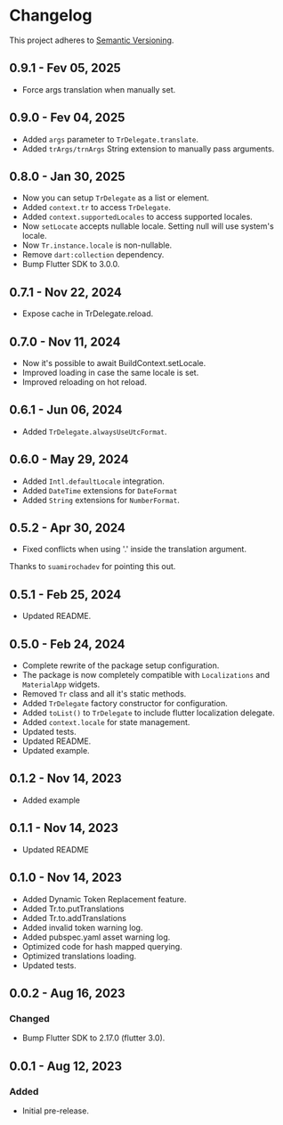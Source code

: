 # Changelog

This project adheres to [Semantic Versioning](https://semver.org/spec/v2.0.0.html).

## 0.9.1 - Fev 05, 2025

- Force args translation when manually set.

## 0.9.0 - Fev 04, 2025

- Added `args` parameter to `TrDelegate.translate`.
- Added `trArgs/trnArgs` String extension to manually pass arguments.

## 0.8.0 - Jan 30, 2025

- Now you can setup `TrDelegate` as a list or element.
- Added `context.tr` to access `TrDelegate`.
- Added `context.supportedLocales` to access supported locales.
- Now `setLocate` accepts nullable locale. Setting null will use system's locale.
- Now `Tr.instance.locale` is non-nullable.
- Remove `dart:collection` dependency.
- Bump Flutter SDK to 3.0.0.

## 0.7.1 - Nov 22, 2024

- Expose cache in TrDelegate.reload.

## 0.7.0 - Nov 11, 2024

- Now it's possible to await BuildContext.setLocale.
- Improved loading in case the same locale is set.
- Improved reloading on hot reload.

## 0.6.1 - Jun 06, 2024

- Added `TrDelegate.alwaysUseUtcFormat`.

## 0.6.0 - May 29, 2024

- Added `Intl.defaultLocale` integration.
- Added `DateTime` extensions for `DateFormat`
- Added `String` extensions for `NumberFormat`.

## 0.5.2 - Apr 30, 2024

- Fixed conflicts when using '.' inside the translation argument.

Thanks to `suamirochadev` for pointing this out.

## 0.5.1 - Feb 25, 2024

- Updated README.

## 0.5.0 - Feb 24, 2024

- Complete rewrite of the package setup configuration.
- The package is now completely compatible with `Localizations` and `MaterialApp` widgets.
- Removed `Tr` class and all it's static methods.
- Added `TrDelegate` factory constructor for configuration.
- Added `toList()` to `TrDelegate` to include flutter localization delegate.
- Added `context.locale` for state management.
- Updated tests.
- Updated README.
- Updated example.

## 0.1.2 - Nov 14, 2023

- Added example

## 0.1.1 - Nov 14, 2023

- Updated README

## 0.1.0 - Nov 14, 2023

- Added Dynamic Token Replacement feature.
- Added Tr.to.putTranslations
- Added Tr.to.addTranslations
- Added invalid token warning log.
- Added pubspec.yaml asset warning log.
- Optimized code for hash mapped querying.
- Optimized translations loading.
- Updated tests.

## 0.0.2 - Aug 16, 2023

### Changed

- Bump Flutter SDK to 2.17.0 (flutter 3.0).

## 0.0.1 - Aug 12, 2023

### Added

- Initial pre-release.
